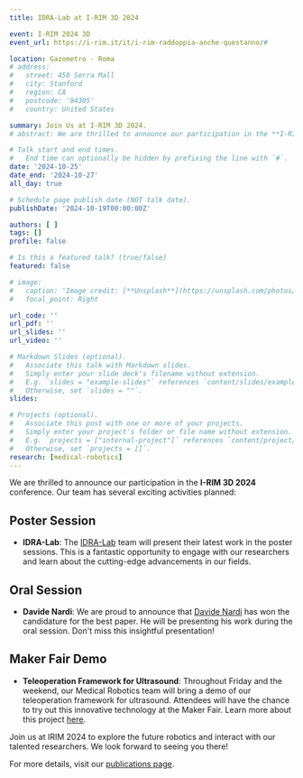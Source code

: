 ```yaml
---
title: IDRA-Lab at I-RIM 3D 2024

event: I-RIM 2024 3D
event_url: https://i-rim.it/it/i-rim-raddoppia-anche-questanno/#

location: Gazometro - Roma
# address:
#   street: 450 Serra Mall
#   city: Stanford
#   region: CA
#   postcode: '94305'
#   country: United States

summary: Join Us at I-RIM 3D 2024.
# abstract: We are thrilled to announce our participation in the **I-RIM 3D 2024** conference. Our team has several exciting activities planned!

# Talk start and end times.
#   End time can optionally be hidden by prefixing the line with `#`.
date: '2024-10-25'
date_end: '2024-10-27'
all_day: true

# Schedule page publish date (NOT talk date).
publishDate: '2024-10-19T00:00:00Z'

authors: [ ]
tags: []
profile: false

# Is this a featured talk? (true/false)
featured: false

# image:
#   caption: 'Image credit: [**Unsplash**](https://unsplash.com/photos/bzdhc5b3Bxs)'
#   focal_point: Right

url_code: ''
url_pdf: ''
url_slides: ''
url_video: ''

# Markdown Slides (optional).
#   Associate this talk with Markdown slides.
#   Simply enter your slide deck's filename without extension.
#   E.g. `slides = "example-slides"` references `content/slides/example-slides.md`.
#   Otherwise, set `slides = ""`.
slides:

# Projects (optional).
#   Associate this post with one or more of your projects.
#   Simply enter your project's folder or file name without extension.
#   E.g. `projects = ["internal-project"]` references `content/project/deep-learning/index.md`.
#   Otherwise, set `projects = []`.
research: [medical-robotics]
---
```


<!-- # Join Us at I-RIM 3D 2024 -->

We are thrilled to announce our participation in the **I-RIM 3D 2024** conference. Our team has several exciting activities planned:

## Poster Session

- **IDRA-Lab**: The [IDRA-Lab]('content/project/idra-lab/index.md') team will present their latest work in the poster sessions. This is a fantastic opportunity to engage with our researchers and learn about the cutting-edge advancements in our fields.

## Oral Session

- **Davide Nardi**: We are proud to announce that [Davide Nardi](content/authors/davidenardi/_index.md) has won the candidature for the best paper. He will be presenting his work during the oral session. Don't miss this insightful presentation!

## Maker Fair Demo

- **Teleoperation Framework for Ultrasound**: Throughout Friday and the weekend, our Medical Robotics team will bring a demo of our teleoperation framework for ultrasound. Attendees will have the chance to try out this innovative technology at the Maker Fair. Learn more about this project [here](content/project/teleoperation-ultrasound/index.md).

Join us at IRIM 2024 to explore the future robotics and interact with our talented researchers. We look forward to seeing you there!

For more details, visit our [publications page](content/publication/).
